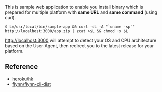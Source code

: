 This is sample web application to enable you install binary which is prepared for multiple platform with **same URL** and **same command** (using curl).

```
$ L=/usr/local/bin/sample-app && curl -sL -A "`uname -sp`" http://localhost:3000/app.zip | zcat >$L && chmod +x $L
```

[http://localhost:3000]() will attempt to detect your OS and CPU architecture based on the User-Agent, then redirect you to the latest release for your platform.

## Reference

- [heroku/hk](https://github.com/heroku/hk)
- [flynn/flynn-cli-dist](https://github.com/flynn/flynn-cli-dist)
